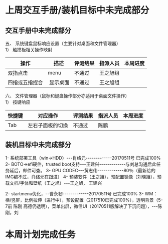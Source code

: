 # 上周交互手册/装机目标中未完成部分
## 交互手册中未完成部分
五、 系统键盘鼠标响应设置（主要针对桌面和文件管理器）  
1） 触摸板相关操作映射  

操作|描述|评测结果|指派人员|本周进度
----|------|----|----|----
双指点击 |menu|不通过|王之旭组|
四指或五指捏合| 显示桌面|不通过|王之旭组|

六、 文件管理器（鼠标和键盘操作部分亦适用于桌面文件操作）  
1） 按键响应  

快捷键|对应操作|评测结果|指派人员|本周进度
----|------|----|----|----
Tab|左右子面板的切换|不通过 | 陈鹏

## 装机目标中未完成部分
1- 系统部署工具（win->HDD）---肖络元-------------20170511号 已完成100%
2- BOTO->efi硬件，trusted boot支持---王建兴-------------与刘总沟通后此任务延后，邮件可查。
3- GPU CODEC---黄志伟-------------80％（最新给的IMG编不过，肖络元在跟进）
4- 预装软件（王之旭），预配置镜像（刘晓旭），预载文档/字体和壁纸（王之旭）---王之旭， 王建兴

2- startmenu优化，--曹永韧-------------20170511号 已完成100%
3- WM：横/竖屏，比例拉伸（进行中），预设配置（2017510已完成100%），透明背景（5-7前 陈刚 高德仍透明），菜单出屏，微信UI（20170511版解决了下沉问题），---陈刚，刘


# 本周计划完成任务

